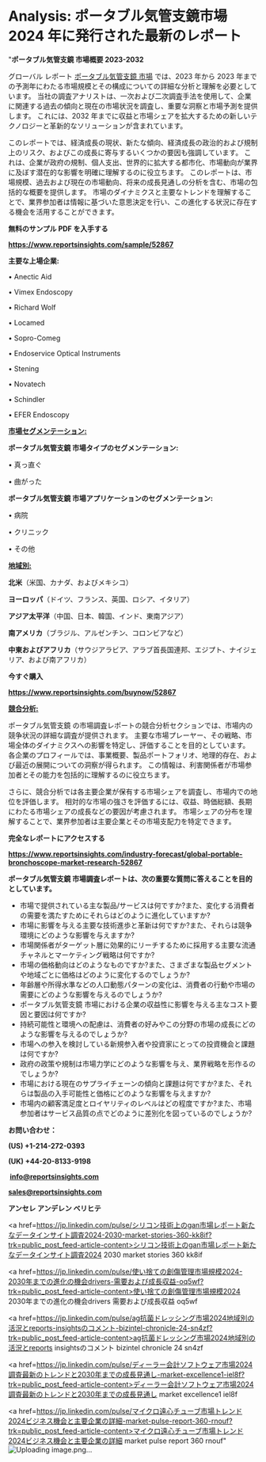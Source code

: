 # Analysis: ポータブル気管支鏡市場 2024 年に発行された最新のレポート

"<strong>ポータブル気管支鏡 市場概要 2023-2032</strong>

グローバル レポート <a href=https://www.reportsinsights.com/sample/52867>ポータブル気管支鏡 市場</a> では、2023 年から 2023 年までの予測年にわたる市場規模とその構成についての詳細な分析と理解を必要としています。 当社の調査アナリストは、一次および二次調査手法を使用して、企業に関連する過去の傾向と現在の市場状況を調査し、重要な洞察と市場予測を提供します。 これには、2032 年までに収益と市場シェアを拡大​​するための新しいテクノロジーと革新的なソリューションが含まれています。

このレポートでは、経済成長の現状、新たな傾向、経済成長の政治的および規制上のリスク、およびこの成長に寄与するいくつかの要因も強調しています。 これは、企業が政府の規制、個人支出、世界的に拡大する都市化、市場動向が業界に及ぼす潜在的な影響を明確に理解するのに役立ちます。 このレポートは、市場規模、過去および現在の市場動向、将来の成長見通しの分析を含む、市場の包括的な概要を提供します。 市場のダイナミクスと主要なトレンドを理解することで、業界参加者は情報に基づいた意思決定を行い、この進化する状況に存在する機会を活用することができます。

<strong><b>無料のサンプル PDF を入手する</b></strong>

<a href=https://www.reportsinsights.com/sample/52867><strong><u>https://www.reportsinsights.com/sample/52867</u></strong></a>

<strong>主要な上場企業:</strong>

• Anectic Aid

• Vimex Endoscopy

• Richard Wolf

• Locamed

• Sopro-Comeg

• Endoservice Optical Instruments

• Stening

• Novatech

• Schindler

• EFER Endoscopy

<strong><u>市場セグメンテーション</u></strong><strong><u>:</u></strong>

<strong>ポータブル気管支鏡 市場タイプのセグメンテーション:</strong>

• 真っ直ぐ

• 曲がった

<strong>ポータブル気管支鏡 市場アプリケーションのセグメンテーション:</strong>

• 病院

• クリニック

• その他

<strong><u>地域別</u></strong><strong><u>:</u></strong>

<strong>北米</strong>（米国、カナダ、およびメキシコ）

<strong>ヨーロッパ</strong>（ドイツ、フランス、英国、ロシア、イタリア）

<strong>アジア太平洋</strong>（中国、日本、韓国、インド、東南アジア）

<strong>南アメリカ</strong>（ブラジル、アルゼンチン、コロンビアなど）

<strong>中東およびアフリカ</strong>（サウジアラビア、アラブ首長国連邦、エジプト、ナイジェリア、および南アフリカ）

<strong>今すぐ購入</strong>

<a href=https://www.reportsinsights.com/buynow/52867><strong><u>https://www.reportsinsights.com/buynow/52867</u></strong></a>

<strong><u>競合分析:</u></strong>

ポータブル気管支鏡 の市場調査レポートの競合分析セクションでは、市場内の競争状況の詳細な調査が提供されます。 主要な市場プレーヤー、その戦略、市場全体のダイナミクスへの影響を特定し、評価することを目的としています。 各企業のプロフィールでは、事業概要、製品ポートフォリオ、地理的存在、および最近の展開についての洞察が得られます。 この情報は、利害関係者が市場参加者とその能力を包括的に理解するのに役立ちます。

さらに、競合分析では各主要企業が保有する市場シェアを調査し、市場内での地位を評価します。 相対的な市場の強さを評価するには、収益、時価総額、長期にわたる市場シェアの成長などの要因が考慮されます。 市場シェアの分布を理解することで、業界参加者は主要企業とその市場支配力を特定できます。

<strong>完全なレポートにアクセスする</strong>

<a href=https://www.reportsinsights.com/industry-forecast/global-portable-bronchoscope-market-research-52867><strong><u><b>https://www.reportsinsights.com/industry-forecast/global-portable-bronchoscope-market-research-52867</b></u></strong></a>

<strong><b>ポータブル気管支鏡 市場調査レポートは、次の重要な質問に答えることを目的としています。</b></strong>
<ul>
  <li>市場で提供されている主な製品/サービスは何ですか?また、変化する消費者の需要を満たすためにそれらはどのように進化していますか?</li>
  <li>市場に影響を与える主要な技術進歩と革新は何ですか?また、それらは競争環境にどのような影響を与えますか?</li>
  <li>市場関係者がターゲット層に効果的にリーチするために採用する主要な流通チャネルとマーケティング戦略は何ですか?</li>
  <li>市場の価格動向はどのようなものですか?また、さまざまな製品セグメントや地域ごとに価格はどのように変化するのでしょうか?</li>
  <li>年齢層や所得水準などの人口動態パターンの変化は、消費者の行動や市場の需要にどのような影響を与えるのでしょうか?</li>
  <li>ポータブル気管支鏡 市場における企業の収益性に影響を与える主なコスト要因と要因は何ですか?</li>
  <li>持続可能性と環境への配慮は、消費者の好みやこの分野の市場の成長にどのような影響を与えるのでしょうか?</li>
  <li>市場への参入を検討している新規参入者や投資家にとっての投資機会と課題は何ですか?</li>
  <li>政府の政策や規制は市場力学にどのような影響を与え、業界戦略を形作るのでしょうか?</li>
  <li>市場における現在のサプライチェーンの傾向と課題は何ですか?また、それらは製品の入手可能性と価格にどのような影響を与えますか?</li>
  <li>市場内の顧客満足度とロイヤリティのレベルはどの程度ですか?また、市場参加者はサービス品質の点でどのように差別化を図っているのでしょうか?</li>
</ul>
<strong>お問い合わせ：</strong>

<strong>(US) +1-214-272-0393</strong>

<strong>(UK) +44-20-8133-9198</strong>

<strong> </strong><a href=info@reportsinsights.com><strong><u>info@reportsinsights.com</u></strong></a>

<a href=sales@reportsinsights.com><strong><u>sales@reportsinsights.com</u></strong></a>

<strong>アンセレ アンデレン ベリヒテ</strong>

<a href=https://jp.linkedin.com/pulse/シリコン技術上のgan市場レポート新たなデータインサイト調査2024-2030-market-stories-360-kk8if?trk=public_post_feed-article-content>シリコン技術上のgan市場レポート新たなデータインサイト調査2024 2030 market stories 360 kk8if</a>

<a href=https://jp.linkedin.com/pulse/使い捨ての創傷管理市場規模2024-2030年までの進化の機会drivers-需要および成長収益-oq5wf?trk=public_post_feed-article-content>使い捨ての創傷管理市場規模2024 2030年までの進化の機会drivers 需要および成長収益 oq5wf</a>

<a href=https://jp.linkedin.com/pulse/ag抗菌ドレッシング市場2024地域別の活況とreports-insightsのコメント-bizintel-chronicle-24-sn4zf?trk=public_post_feed-article-content>ag抗菌ドレッシング市場2024地域別の活況とreports insightsのコメント bizintel chronicle 24 sn4zf</a>

<a href=https://jp.linkedin.com/pulse/ディーラー会計ソフトウェア市場2024調査最新のトレンドと2030年までの成長見通し-market-excellence1-iel8f?trk=public_post_feed-article-content>ディーラー会計ソフトウェア市場2024調査最新のトレンドと2030年までの成長見通し market excellence1 iel8f</a>

<a href=https://jp.linkedin.com/pulse/マイクロ遠心チューブ市場トレンド2024ビジネス機会と主要企業の詳細-market-pulse-report-360-rnouf?trk=public_post_feed-article-content>マイクロ遠心チューブ市場トレンド2024ビジネス機会と主要企業の詳細 market pulse report 360 rnouf</a>"
![Uploading image.png…]()
